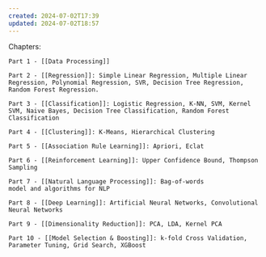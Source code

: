 ```yaml
---
created: 2024-07-02T17:39
updated: 2024-07-02T18:57
---
```

Chapters:
	
	Part 1 - [[Data Processing]]
	
	Part 2 - [[Regression]]: Simple Linear Regression, Multiple Linear Regression, Polynomial Regression, SVR, Decision Tree Regression, Random Forest Regression.

	Part 3 - [[Classification]]: Logistic Regression, K-NN, SVM, Kernel SVM, Naive Bayes, Decision Tree Classification, Random Forest Classification

	Part 4 - [[Clustering]]: K-Means, Hierarchical Clustering

	Part 5 - [[Association Rule Learning]]: Apriori, Eclat

	Part 6 - [[Reinforcement Learning]]: Upper Confidence Bound, Thompson Sampling

	Part 7 - [[Natural Language Processing]]: Bag-of-words model and algorithms for NLP

	Part 8 - [[Deep Learning]]: Artificial Neural Networks, Convolutional Neural Networks

	Part 9 - [[Dimensionality Reduction]]: PCA, LDA, Kernel PCA

	Part 10 - [[Model Selection & Boosting]]: k-fold Cross Validation, Parameter Tuning, Grid Search, XGBoost
	

